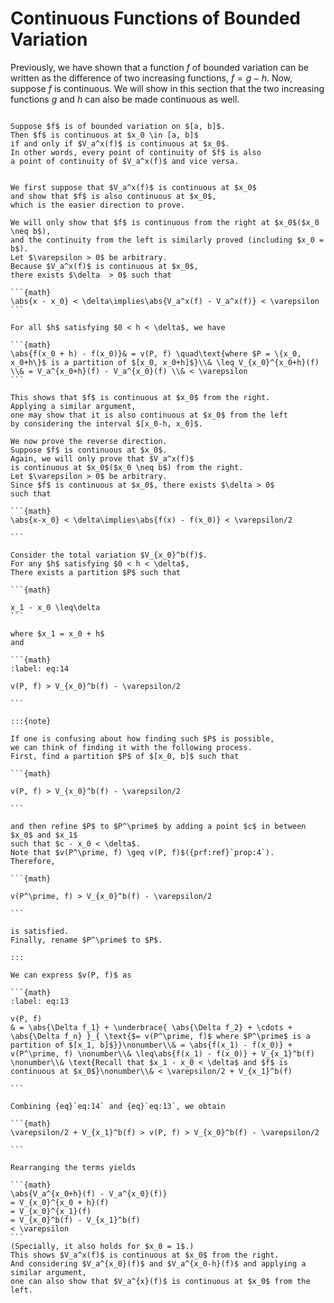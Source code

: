 # Continuous Functions of Bounded Variation

Previously, we have shown that a function $f$ of bounded variation can be
written as the difference of two increasing functions, $f = g - h$.
Now, suppose $f$ is continuous.
We will show in this section that the two increasing functions $g$ and $h$
can also be made continuous as well.


````{prf:theorem} 

Suppose $f$ is of bounded variation on $[a, b]$.
Then $f$ is continuous at $x_0 \in [a, b]$
if and only if $V_a^x(f)$ is continuous at $x_0$.
In other words, every point of continuity of $f$ is also
a point of continuity of $V_a^x(f)$ and vice versa.

````

````{prf:proof}

We first suppose that $V_a^x(f)$ is continuous at $x_0$
and show that $f$ is also continuous at $x_0$,
which is the easier direction to prove.

We will only show that $f$ is continuous from the right at $x_0$($x_0 \neq b$),
and the continuity from the left is similarly proved (including $x_0 = b$).
Let $\varepsilon > 0$ be arbitrary.
Because $V_a^x(f)$ is continuous at $x_0$,
there exists $\delta  > 0$ such that

```{math}
\abs{x - x_0} < \delta\implies\abs{V_a^x(f) - V_a^x(f)} < \varepsilon
```

For all $h$ satisfying $0 < h < \delta$, we have

```{math}
\abs{f(x_0 + h) - f(x_0)}& = v(P, f) \quad\text{where $P = \{x_0, x_0+h\}$ is a partition of $[x_0, x_0+h]$}\\& \leq V_{x_0}^{x_0+h}(f) \\& = V_a^{x_0+h}(f) - V_a^{x_0}(f) \\& < \varepsilon
```

This shows that $f$ is continuous at $x_0$ from the right.
Applying a similar argument,
one may show that it is also continuous at $x_0$ from the left
by considering the interval $[x_0-h, x_0]$.

We now prove the reverse direction.
Suppose $f$ is continuous at $x_0$.
Again, we will only prove that $V_a^x(f)$
is continuous at $x_0$($x_0 \neq b$) from the right.
Let $\varepsilon > 0$ be arbitrary.
Since $f$ is continuous at $x_0$, there exists $\delta > 0$
such that

```{math}
\abs{x-x_0} < \delta\implies\abs{f(x) - f(x_0)} < \varepsilon/2

```

Consider the total variation $V_{x_0}^b(f)$.
For any $h$ satisfying $0 < h < \delta$,
There exists a partition $P$ such that

```{math}

x_1 - x_0 \leq\delta
```

where $x_1 = x_0 + h$
and

```{math}
:label: eq:14

v(P, f) > V_{x_0}^b(f) - \varepsilon/2

```

:::{note}

If one is confusing about how finding such $P$ is possible,
we can think of finding it with the following process.
First, find a partition $P$ of $[x_0, b]$ such that

```{math}

v(P, f) > V_{x_0}^b(f) - \varepsilon/2

```

and then refine $P$ to $P^\prime$ by adding a point $c$ in between $x_0$ and $x_1$
such that $c - x_0 < \delta$.
Note that $v(P^\prime, f) \geq v(P, f)$({prf:ref}`prop:4`).
Therefore,

```{math}

v(P^\prime, f) > V_{x_0}^b(f) - \varepsilon/2

```

is satisfied.
Finally, rename $P^\prime$ to $P$.

:::

We can express $v(P, f)$ as

```{math}
:label: eq:13

v(P, f)
& = \abs{\Delta f_1} + \underbrace{ \abs{\Delta f_2} + \cdots + \abs{\Delta f_n} }_{ \text{$= v(P^\prime, f)$ where $P^\prime$ is a partition of $[x_1, b]$}}\nonumber\\& = \abs{f(x_1) - f(x_0)} + v(P^\prime, f) \nonumber\\& \leq\abs{f(x_1) - f(x_0)} + V_{x_1}^b(f) \nonumber\\& \text{Recall that $x_1 - x_0 < \delta$ and $f$ is continuous at $x_0$}\nonumber\\& < \varepsilon/2 + V_{x_1}^b(f)

```

Combining {eq}`eq:14` and {eq}`eq:13`, we obtain

```{math}
\varepsilon/2 + V_{x_1}^b(f) > v(P, f) > V_{x_0}^b(f) - \varepsilon/2

```

Rearranging the terms yields

```{math}
\abs{V_a^{x_0+h}(f) - V_a^{x_0}(f)}
= V_{x_0}^{x_0 + h}(f)
= V_{x_0}^{x_1}(f)
= V_{x_0}^b(f) - V_{x_1}^b(f)
< \varepsilon
```
(Specially, it also holds for $x_0 = 1$.)
This shows $V_a^x(f)$ is continuous at $x_0$ from the right.
And considering $V_a^{x_0}(f)$ and $V_a^{x_0-h}(f)$ and applying a similar argument,
one can also show that $V_a^{x}(f)$ is continuous at $x_0$ from the left.

````
